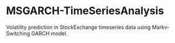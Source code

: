 # MSGARCH-TimeSeriesAnalysis
Volatility prediction in StockExchange timeseries data using Markv-Switching GARCH model.
